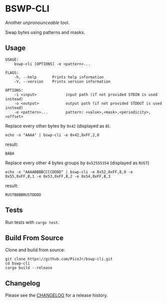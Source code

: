# BSWP-CLI

Another _unpronounceable_ tool.

Swap bytes using patterns and masks.

## Usage

```
USAGE:
    bswp-cli [OPTIONS] -e <pattern>...

FLAGS:
    -h, --help       Prints help information
    -V, --version    Prints version information

OPTIONS:
    -i <input>             input path (if not provided STDIN is used instead)
    -o <output>            output path (if not provided STDOUT is used instead)
    -e <pattern>...        pattern: <value>,<mask>,<periodicity>,<offset>
```

Replace every other bytes by `0x42` (displayed as `B`).

```
echo -n "AAAA" | bswp-cli -e 0x42,0xFF,2,0
```

result:

```
BABA
```

Replace every other 4 bytes groups by `0x52555354` (displayed as `RUST`)

```
echo -n "AAAABBBBCCCCDDDD" | bswp-cli -e 0x52,0xFF,8,0 -e 0x55,0xFF,8,1 -e 0x53,0xFF,8,2 -e 0x54,0xFF,8,3
```

result:

```
RUSTBBBBRUSTDDDD
```

## Tests

Run tests with `cargo test`.

## Build From Source

Clone and build from source:
```
git clone https://github.com/PicoJr/bswp-cli.git
cd bswp-cli
cargo build --release
```

## Changelog

Please see the [CHANGELOG](CHANGELOG.md) for a release history.